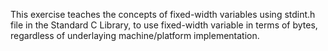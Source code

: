 This exercise teaches the concepts of fixed-width variables using stdint.h file in the Standard C Library, to use fixed-width variable in terms of bytes, regardless of underlaying machine/platform implementation.
